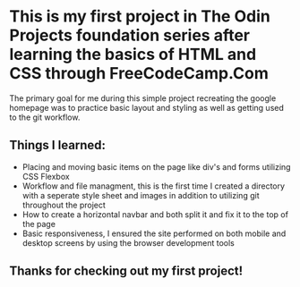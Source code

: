 <h1>This is my first project in The Odin Projects foundation series after learning the basics of HTML and CSS through FreeCodeCamp.Com</h1>
The primary goal for me during this simple project recreating the google homepage was to practice basic layout and styling as well as getting used to the git workflow. 
<h2> Things I learned:</h2>
<ul>
    <li>Placing and moving basic items on the page like div's and forms utilizing CSS Flexbox</li>
    <li>Workflow and file managment, this is the first time I created a directory with a seperate style sheet and images in addition to utilizing git throughout the project</li>
    <li>How to create a horizontal navbar and both split it and fix it to the top of the page</li>
    <li>Basic responsiveness, I ensured the site performed on both mobile and desktop screens by using the browser development tools</li>
</ul>

<h2>Thanks for checking out my first project!</h2>
